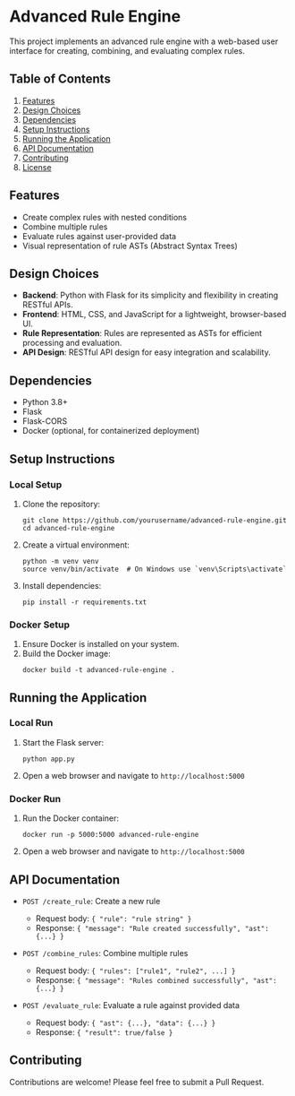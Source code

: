 # Advanced Rule Engine

This project implements an advanced rule engine with a web-based user interface for creating, combining, and evaluating complex rules.

## Table of Contents
1. [Features](#features)
2. [Design Choices](#design-choices)
3. [Dependencies](#dependencies)
4. [Setup Instructions](#setup-instructions)
5. [Running the Application](#running-the-application)
6. [API Documentation](#api-documentation)
7. [Contributing](#contributing)
8. [License](#license)

## Features
- Create complex rules with nested conditions
- Combine multiple rules
- Evaluate rules against user-provided data
- Visual representation of rule ASTs (Abstract Syntax Trees)

## Design Choices
- **Backend**: Python with Flask for its simplicity and flexibility in creating RESTful APIs.
- **Frontend**: HTML, CSS, and JavaScript for a lightweight, browser-based UI.
- **Rule Representation**: Rules are represented as ASTs for efficient processing and evaluation.
- **API Design**: RESTful API design for easy integration and scalability.

## Dependencies
- Python 3.8+
- Flask
- Flask-CORS
- Docker (optional, for containerized deployment)

## Setup Instructions

### Local Setup
1. Clone the repository:
   ```
   git clone https://github.com/yourusername/advanced-rule-engine.git
   cd advanced-rule-engine
   ```

2. Create a virtual environment:
   ```
   python -m venv venv
   source venv/bin/activate  # On Windows use `venv\Scripts\activate`
   ```

3. Install dependencies:
   ```
   pip install -r requirements.txt
   ```

### Docker Setup
1. Ensure Docker is installed on your system.
2. Build the Docker image:
   ```
   docker build -t advanced-rule-engine .
   ```

## Running the Application

### Local Run
1. Start the Flask server:
   ```
   python app.py
   ```
2. Open a web browser and navigate to `http://localhost:5000`

### Docker Run
1. Run the Docker container:
   ```
   docker run -p 5000:5000 advanced-rule-engine
   ```
2. Open a web browser and navigate to `http://localhost:5000`

## API Documentation
- `POST /create_rule`: Create a new rule
  - Request body: `{ "rule": "rule string" }`
  - Response: `{ "message": "Rule created successfully", "ast": {...} }`

- `POST /combine_rules`: Combine multiple rules
  - Request body: `{ "rules": ["rule1", "rule2", ...] }`
  - Response: `{ "message": "Rules combined successfully", "ast": {...} }`

- `POST /evaluate_rule`: Evaluate a rule against provided data
  - Request body: `{ "ast": {...}, "data": {...} }`
  - Response: `{ "result": true/false }`

## Contributing
Contributions are welcome! Please feel free to submit a Pull Request.
